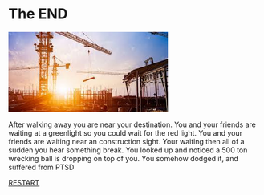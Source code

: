 # The END

![](construction.jpg)

After walking away you are near your destination. You and your friends are waiting at a greenlight so you could wait for the red light. You and your friends are waiting near an construction sight. Your waiting then all of a sudden you hear something break. You looked up and noticed a 500 ton wrecking ball is dropping on top of you. You somehow dodged it, and suffered from PTSD 


[RESTART](../wake-up.md)